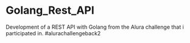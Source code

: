 # Golang_Rest_API
Development of a REST API with Golang from the Alura challenge that i participated in. #alurachallengeback2
